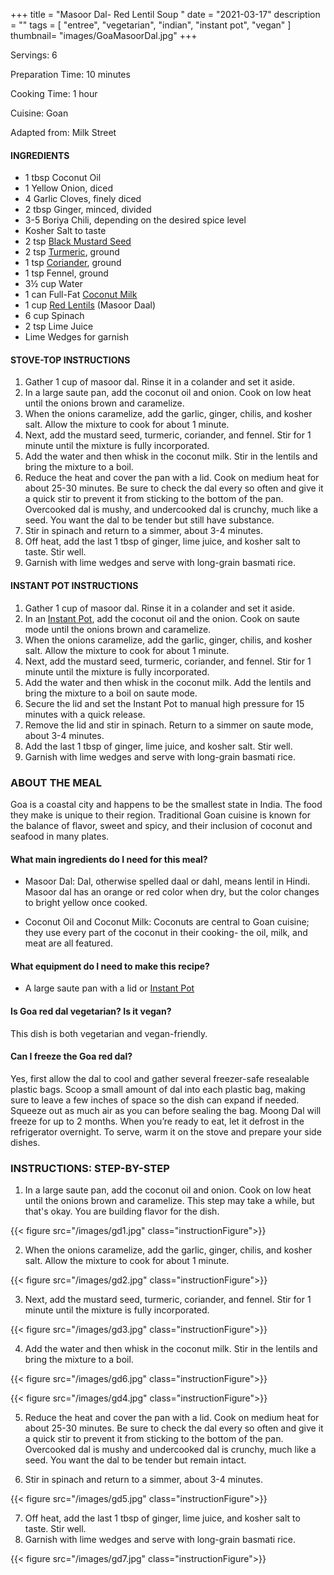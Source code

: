 +++
title = "Masoor Dal- Red Lentil Soup "
date = "2021-03-17"
description = ""
tags = [
    "entree",
    "vegetarian",
    "indian",
    "instant pot",
    "vegan"
]
thumbnail= "images/GoaMasoorDal.jpg"
+++

Servings: 6 <!--more-->

Preparation Time: 10 minutes 

Cooking Time: 1 hour 

Cuisine: Goan

Adapted from: Milk Street

#### INGREDIENTS 

* 1 tbsp Coconut Oil 
* 1 Yellow Onion, diced 
* 4 Garlic Cloves, finely diced  
* 2 tbsp Ginger, minced, divided
* 3-5 Boriya Chili, depending on the desired spice level
* Kosher Salt to taste 
* 2 tsp [Black Mustard Seed](https://amzn.to/2Q4RC60)
* 2 tsp [Turmeric](https://amzn.to/3qQ6ZvL), ground  
* 1 tsp [Coriander](https://amzn.to/30WR1W5), ground
* 1 tsp Fennel, ground
* 3½ cup Water 
* 1 can Full-Fat [Coconut Milk](https://amzn.to/3cEP2vg) 
* 1 cup [Red Lentils](https://amzn.to/3qmuduc) (Masoor Daal) 
* 6 cup Spinach 
* 2 tsp Lime Juice 
* Lime Wedges for garnish

#### STOVE-TOP INSTRUCTIONS 

1. Gather 1 cup of masoor dal. Rinse it in a colander and set it aside. 
2. In a large saute pan, add the coconut oil and onion. Cook on low heat until the onions brown and caramelize. 
3. When the onions caramelize, add the garlic, ginger, chilis, and kosher salt. Allow the mixture to cook for about 1 minute. 
4. Next, add the mustard seed, turmeric, coriander, and fennel. Stir for 1 minute until the mixture is fully incorporated. 
5. Add the water and then whisk in the coconut milk. Stir in the lentils and bring the mixture to a boil. 
6. Reduce the heat and cover the pan with a lid. Cook on medium heat for about 25-30 minutes. Be sure to check the dal every so often and give it a quick stir to prevent it from sticking to the bottom of the pan. Overcooked dal is mushy, and undercooked dal is crunchy, much like a seed. You want the dal to be tender but still have substance.
7. Stir in spinach and return to a simmer, about 3-4 minutes. 
8. Off heat, add the last 1 tbsp of ginger, lime juice, and kosher salt to taste. Stir well. 
9. Garnish with lime wedges and serve with long-grain basmati rice.

#### INSTANT POT INSTRUCTIONS 

1. Gather 1 cup of masoor dal. Rinse it in a colander and set it aside. 
2. In an [Instant Pot](https://amzn.to/3qfNYCZ), add the coconut oil and the onion. Cook on saute mode until the onions brown and caramelize. 
3. When the onions caramelize, add the garlic, ginger, chilis, and kosher salt. Allow the mixture to cook for about 1 minute. 
4.  Next, add the mustard seed, turmeric, coriander, and fennel. Stir for 1 minute until the mixture is fully incorporated. 
5. Add the water and then whisk in the coconut milk. Add the lentils and bring the mixture to a boil on saute mode. 
6. Secure the lid and set the Instant Pot to manual high pressure for 15 minutes with a quick release. 
7. Remove the lid and stir in spinach. Return to a simmer on saute mode, about 3-4 minutes. 
8. Add the last 1 tbsp of ginger, lime juice, and kosher salt.  Stir well. 
9. Garnish with lime wedges and serve with long-grain basmati rice. 

### ABOUT THE MEAL 

Goa is a coastal city and happens to be the smallest state in India. The food they make is unique to their region. Traditional Goan cuisine is known for the balance of flavor, sweet and spicy, and their inclusion of coconut and seafood in many plates.  

#### What main ingredients do I need for this meal?

* Masoor Dal: Dal, otherwise spelled daal or dahl, means lentil in Hindi. Masoor dal has an orange or red color when dry, but the color changes to bright yellow once cooked. 

* Coconut Oil and Coconut Milk: Coconuts are central to Goan cuisine; they use every part of the coconut in their cooking- the oil, milk, and meat are all featured.  

#### What equipment do I need to make this recipe?

* A large saute pan with a lid or [Instant Pot](https://amzn.to/3qfNYCZ)

#### Is Goa red dal vegetarian? Is it vegan? 

This dish is both vegetarian and vegan-friendly. 

#### Can I freeze the Goa red dal?

Yes, first allow the dal to cool and gather several freezer-safe resealable plastic bags. Scoop a small amount of dal into each plastic bag, making sure to leave a few inches of space so the dish can expand if needed. Squeeze out as much air as you can before sealing the bag. Moong Dal will freeze for up to 2 months. When you’re ready to eat, let it defrost in the refrigerator overnight. To serve, warm it on the stove and prepare your side dishes.

### INSTRUCTIONS: STEP-BY-STEP

1. In a large saute pan, add the coconut oil and onion. Cook on low heat until the onions brown and caramelize. This step may take a while, but that's okay. You are building flavor for the dish. 

{{< figure src="/images/gd1.jpg" class="instructionFigure">}}

2. When the onions caramelize, add the garlic, ginger, chilis, and kosher salt. Allow the mixture to cook for about 1 minute. 

{{< figure src="/images/gd2.jpg" class="instructionFigure">}}

3. Next, add the mustard seed, turmeric, coriander, and fennel. Stir for 1 minute until the mixture is fully incorporated. 

{{< figure src="/images/gd3.jpg" class="instructionFigure">}}

4. Add the water and then whisk in the coconut milk. Stir in the lentils and bring the mixture to a boil. 

{{< figure src="/images/gd6.jpg" class="instructionFigure">}}

{{< figure src="/images/gd4.jpg" class="instructionFigure">}}

5. Reduce the heat and cover the pan with a lid. Cook on medium heat for about 25-30 minutes. Be sure to check the dal every so often and give it a quick stir to prevent it from sticking to the bottom of the pan. Overcooked dal is mushy and undercooked dal is crunchy, much like a seed. You want the dal to be tender but remain intact.

6. Stir in spinach and return to a simmer, about 3-4 minutes. 

{{< figure src="/images/gd5.jpg" class="instructionFigure">}}

7. Off heat, add the last 1 tbsp of ginger, lime juice, and kosher salt to taste. Stir well. 
8. Garnish with lime wedges and serve with long-grain basmati rice.

{{< figure src="/images/gd7.jpg" class="instructionFigure">}}
